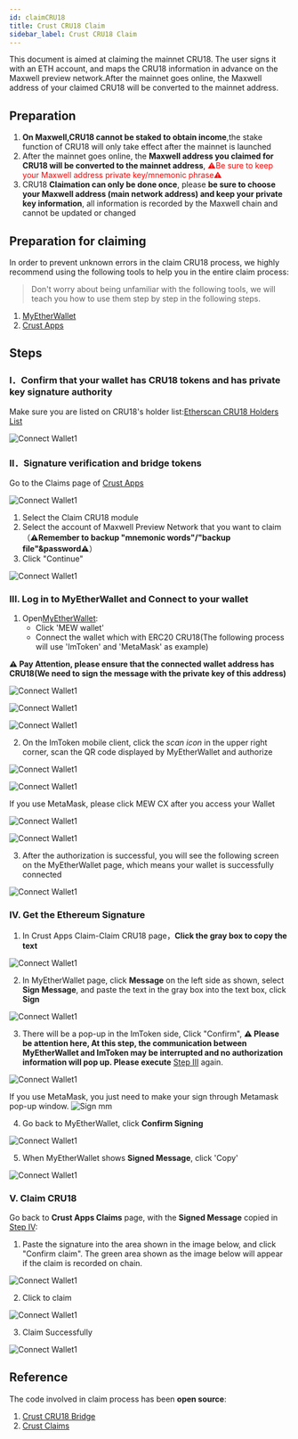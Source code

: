 ```yaml
---
id: claimCRU18
title: Crust CRU18 Claim
sidebar_label: Crust CRU18 Claim
---
```


This document is aimed at claiming the mainnet CRU18. The user signs it with an ETH account, and maps the CRU18 information in advance on the Maxwell preview network.After the mainnet goes online, the Maxwell address of your claimed CRU18 will be converted to the mainnet address.

## Preparation

1. **On Maxwell,CRU18 cannot be staked to obtain income**,the stake function of CRU18 will only take effect after the mainnet is launched
2. After the mainnet goes online, the **Maxwell address you claimed for CRU18 will be converted to the mainnet address**, <font color='red'>⚠️Be sure to keep your Maxwell address private key/mnemonic phrase⚠️</font> 
3. CRU18 **Claimation can only be done once**, please **be sure to choose your Maxwell address (main network address) and keep your private key information**, all information is recorded by the Maxwell chain and cannot be updated or changed

## Preparation for claiming

In order to prevent unknown errors in the claim CRU18 process, we highly recommend using the following tools to help you in the entire claim process:

> Don't worry about being unfamiliar with the following tools, we will teach you how to use them step by step in the following steps.

1. [MyEtherWallet](https://www.myetherwallet.com/interface/dashboard)
2. [Crust Apps](https://apps.crust.network/)

## Steps

### I．Confirm that your wallet has CRU18 tokens and has private key signature authority

Make sure you are listed on CRU18's holder list:[Etherscan CRU18 Holders List](https://etherscan.io/token/0x655ad6cc3cf6bdccab3fa286cb328f3bce9a3e38#balances)

![Connect Wallet1](assets/claimcru18/1checkcru18.jpg)

### II．Signature verification and bridge tokens

Go to the Claims page of [Crust Apps](https://apps.crust.network/#/claims)

![Connect Wallet1](assets/claimcru18/2claimtokens.jpg)

1. Select the Claim CRU18 module
2. Select the account of Maxwell Preview Network that you want to claim（**⚠️Remember to backup "mnemonic words"/"backup file"&password⚠️**）
3. Click "Continue"

![Connect Wallet1](assets/claimcru18/3claimtokens.jpg)

### III. Log in to MyEtherWallet and Connect to your wallet

1. Open[MyEtherWallet](https://www.myetherwallet.com/access-my-wallet):
    - Click 'MEW wallet'
    - Connect the wallet which with ERC20 CRU18(The following process will use 'ImToken' and 'MetaMask' as example)

**⚠️ Pay Attention, please ensure that the connected wallet address has CRU18(We need to sign the message with the private key of this address)**

![Connect Wallet1](assets/claimcru18/4myetherwallet.jpg)

![Connect Wallet1](assets/claimcru18/5myetherwallet.jpg)

![Connect Wallet1](assets/claimcru18/6myetherwallet.jpg)

2. On the ImToken mobile client, click the *scan icon* in the upper right corner, scan the QR code displayed by MyEtherWallet and authorize

![Connect Wallet1](assets/claimcru18/7mytokenscan.jpg)

![Connect Wallet1](assets/claimcru18/8confirmwallet.jpg)

If you use MetaMask, please click MEW CX after you access your Wallet

![Connect Wallet1](assets/claimcru18/metamask1.jpg)

![Connect Wallet1](assets/claimcru18/metamask2.jpg)

3. After the authorization is successful, you will see the following screen on the MyEtherWallet page, which means your wallet is successfully connected

![Connect Wallet1](assets/claimcru18/metamask3.jpg)

### IV. Get the Ethereum Signature

1. In Crust Apps Claim-Claim CRU18 page，**Click the gray box to copy the text**

![Connect Wallet1](assets/claimcru18/9copy.jpg)

2. In MyEtherWallet page, click **Message** on the left side as shown, select **Sign Message**, and paste the text in the gray box into the text box, click **Sign**

![Connect Wallet1](assets/claimcru18/10copysignmessage.jpg)

3. There will be a pop-up in the ImToken side, Click "Confirm", **⚠️ Please be attention here, At this step, the communication between MyEtherWallet and ImToken may be interrupted and no authorization information will pop up. Please execute** [Step III](#iii-log-in-to-myetherwallet-and-connect-to-your-wallet) again.

![Connect Wallet1](assets/claimcru18/11confirmsign.jpg)

If you use MetaMask, you just need to make your sign through Metamask pop-up window.
![Sign mm](https://crust-data.oss-cn-shanghai.aliyuncs.com/wiki/general/mm_sig.jpg)

4. Go back to MyEtherWallet, click **Confirm Signing**

![Connect Wallet1](assets/claimcru18/12confirmmessage.jpg)

5. When MyEtherWallet shows **Signed Message**, click 'Copy'

![Connect Wallet1](assets/claimcru18/13copysignedmessage.jpg)

### V. Claim CRU18

Go back to **Crust Apps Claims** page, with the **Signed Message** copied in [Step IV](#iv-get-the-ethereum-signature):

1. Paste the signature into the area shown in the image below, and click "Confirm claim". The green area shown as the image below will appear if the claim is recorded on chain.

![Connect Wallet1](assets/claimcru18/14claim.jpg)

2. Click to claim

![Connect Wallet1](assets/claimcru18/15submit.jpg)

3. Claim Successfully

![Connect Wallet1](assets/claimcru18/16checkdone.jpg)

## Reference 

The code involved in claim process has been **open source**:

1. [Crust CRU18 Bridge](https://github.com/decloudf/crust-bridge/tree/main/mainnet-bridge)
2. [Crust Claims](https://github.com/crustio/crust/tree/maxwell/cstrml/claims)
